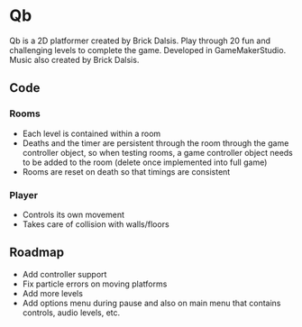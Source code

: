 
# Qb

Qb is a 2D platformer created by Brick Dalsis. Play through 20 fun and challenging levels to complete the game. Developed in GameMakerStudio. Music also created by Brick Dalsis. 


## Code
### Rooms
- Each level is contained within a room
- Deaths and the timer are persistent through the room through the game controller object, so when testing rooms, a game controller object needs to be added to the room (delete once implemented into full game)
- Rooms are reset on death so that timings are consistent
### Player
- Controls its own movement
- Takes care of collision with walls/floors

## Roadmap

- Add controller support
- Fix particle errors on moving platforms
- Add more levels
- Add options menu during pause and also on main menu that contains controls, audio levels, etc.
